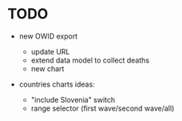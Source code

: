 # TODO

- new OWID export
    - update URL
    - extend data model to collect deaths
    - new chart

- countries charts ideas:
    - "include Slovenia" switch
    - range selector (first wave/second wave/all)